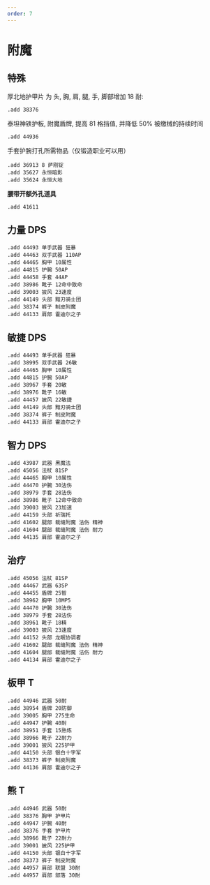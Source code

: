 ```yaml
---
order: 7
---
```


# 附魔

## 特殊



厚北地护甲片 为 头, 胸, 肩, 腿, 手, 脚部增加 18 耐:

```
.add 38376
```

泰坦神铁护板, 附魔盾牌, 提高 81 格挡值, 并降低 50% 被缴械的持续时间

```
.add 44936
```


手套护腕打孔所需物品（仅锻造职业可以用）
```
.add 36913 8 萨刚锭
.add 35627 永恒暗影
.add 35624 永恒大地
```

**腰带开额外孔道具**

```
.add 41611
```

## 力量 DPS

```
.add 44493 单手武器 狂暴
.add 44463 双手武器 110AP
.add 44465 胸甲 10属性
.add 44815 护腕 50AP
.add 44458 手套 44AP
.add 38986 靴子 12命中致命
.add 39003 披风 23速度
.add 44149 头部 黯刃骑士团
.add 38374 裤子 制皮附魔
.add 44133 肩部 霍迪尔之子
```

## 敏捷 DPS

```
.add 44493 单手武器 狂暴
.add 38995 双手武器 26敏
.add 44465 胸甲 10属性
.add 44815 护腕 50AP
.add 38967 手套 20敏
.add 38976 靴子 16敏
.add 44457 披风 22敏捷
.add 44149 头部 黯刃骑士团
.add 38374 裤子 制皮附魔
.add 44133 肩部 霍迪尔之子
```

## 智力 DPS

```
.add 43987 武器 黑魔法
.add 45056 法杖 81SP
.add 44465 胸甲 10属性
.add 44470 护腕 30法伤
.add 38979 手套 28法伤
.add 38986 靴子 12命中致命
.add 39003 披风 23加速
.add 44159 头部 祈瑞托
.add 41602 腿部 裁缝附魔 法伤 精神
.add 41604 腿部 裁缝附魔 法伤 耐力
.add 44135 肩部 霍迪尔之子
```

## 治疗

```
.add 45056 法杖 81SP
.add 44467 武器 63SP
.add 44455 盾牌 25智
.add 38962 胸甲 10MP5
.add 44470 护腕 30法伤
.add 38979 手套 28法伤
.add 38961 靴子 18精
.add 39003 披风 23速度
.add 44152 头部 龙眠协调者
.add 41602 腿部 裁缝附魔 法伤 精神
.add 41604 腿部 裁缝附魔 法伤 耐力
.add 44134 肩部 霍迪尔之子
```

## 板甲 T

```
.add 44946 武器 50耐
.add 38954 盾牌 20防御
.add 39005 胸甲 275生命
.add 44947 护腕 40耐
.add 38951 手套 15熟练
.add 38966 靴子 22耐力
.add 39001 披风 225护甲
.add 44150 头部 银白十字军
.add 38373 裤子 制皮附魔
.add 44136 肩部 霍迪尔之子
```

## 熊 T

```
.add 44946 武器 50耐
.add 38376 胸甲 护甲片
.add 44947 护腕 40耐
.add 38376 手套 护甲片
.add 38966 靴子 22耐力
.add 39001 披风 225护甲
.add 44150 头部 银白十字军
.add 38373 裤子 制皮附魔
.add 44957 肩部 联盟 30耐
.add 44957 肩部 部落 30耐
```
